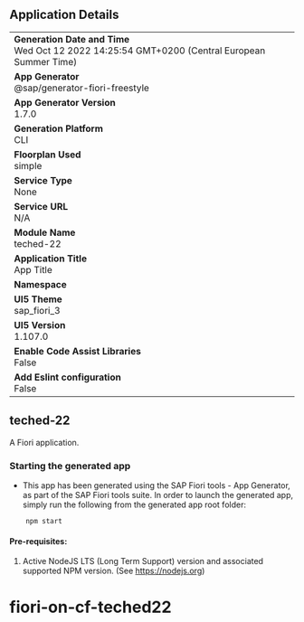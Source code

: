 ## Application Details
|               |
| ------------- |
|**Generation Date and Time**<br>Wed Oct 12 2022 14:25:54 GMT+0200 (Central European Summer Time)|
|**App Generator**<br>@sap/generator-fiori-freestyle|
|**App Generator Version**<br>1.7.0|
|**Generation Platform**<br>CLI|
|**Floorplan Used**<br>simple|
|**Service Type**<br>None|
|**Service URL**<br>N/A
|**Module Name**<br>teched-22|
|**Application Title**<br>App Title|
|**Namespace**<br>|
|**UI5 Theme**<br>sap_fiori_3|
|**UI5 Version**<br>1.107.0|
|**Enable Code Assist Libraries**<br>False|
|**Add Eslint configuration**<br>False|

## teched-22

A Fiori application.

### Starting the generated app

-   This app has been generated using the SAP Fiori tools - App Generator, as part of the SAP Fiori tools suite.  In order to launch the generated app, simply run the following from the generated app root folder:

```
    npm start
```

#### Pre-requisites:

1. Active NodeJS LTS (Long Term Support) version and associated supported NPM version.  (See https://nodejs.org)


# fiori-on-cf-teched22
